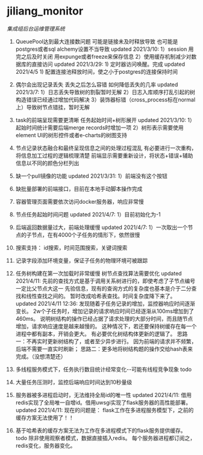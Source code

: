 # jiliang_monitor

*集成组后台运维管理系统*

1. QueuePool达到最大连接数问题
    可能是链接未及时释放导致
    也可能是postgres或者sql alchemy设置不当导致
        updated 2021/3/10:
            1）session 用完之后及时关闭 用expunge或者freeze来保存信息
            2）使用缓存机制减少对数据库的直接访问
        updated 2021/3/29:
            1) 定时器访问唤醒。完成
        updated 2021/4/5
            1) 配置连接池释放时间，使之小于postgres的连接保持时间
2. 偶尔会出现记录丢失
    丢失之后怎么容错
    如何降低丢失的几率
        updated 2021/3/7:
            1）日志丢失导致树的割裂暂时无解
            2）日志入库顺序打乱引起的树构造错误已经通过增加代码解决
            3）装饰器标错（cross_process标在normal上）导致树节点错挂，暂时无解
3. task的前端呈现需要更清晰
    任务起始时间+树形展开
        updated 2021/3/10:
            1）起始时间统计需要后端merge records时增加一项
            2）树形表示需要使用element UI的树形控件或者e-charts的树图支持
4. 节点记录状态融合和最终呈现信息之间的处理过程混乱
    有必要进行一次重构，将信息加工过程的逻辑梳理清楚
    前端显示需要重新设计，将状态+错误+辅助信息以不同的颜色分栏列出
5. 缺一个pull镜像的功能
        updated 2021/3/31:
            1）前端没有这个按钮
6. 缺批量部署的前端接口，目前在本地手动脚本操作完成
7. 容器管理页面需要依次访问docker服务器，响应非常慢
8. 节点任务起始时间问题
        updated 2021/4/7:
            1）目前初始化为-1
9. 后端返回数据量过大，前端处理缓慢
        updated 2021/4/7:
            1）一次取出一个节点的子节点，在有4000个子任务的情形下，依然很慢
10. 搜索支持： id搜索，时间范围搜索，关键词搜索
11. 记录字段添加环境变量，保证子任务的物理环境可被跟踪
12. 任务树构建在第一次加载时非常缓慢 树节点查找算法需要优化
        updated 2021/4/11:
            先前的查找方式是基于调用关系树进行的，即使考虑了子节点编号一定比父节点大这一
            先验信息，现有的查询方式的复杂度也基本是介于二分查找和线性查找之间的。
            暂时改成哈希表查找。时间复杂度降下来了。
        updated 2021/4/11 12:36:
            发现随着子任务记录的增加，监控器响应时间逐渐变长。
            2w个子任务时，增加记录的请求响应时间已经逐渐从100ms增加到了460ms。
            说明树结构的操作已经占据了请求处理的大部分时间，而且随节点增加，请求响应速度是越来越慢的。
            这种情况下，若还要保持树缓存在每一个进程中都有副本，开销会更大。
            有必要优化树结构体更新的逻辑了。
            思路一：不再实时更新树结构了，或者至少异步进行。 因为前端的请求并不频繁，后端不需要一直实时刷新；
            思路二：更多地将树结构题的操作交给hash表来完成。（没想清楚还）
                
13. 多线程服务模式下，任务执行数目统计经常变化--可能有线程竞争现象 todo
14. 大量任务压测时，监控后端响应时间达到10秒量级
15. 服务器被多进程启动时，无法维持全局id的唯一性
        updated 2021/4/11:
            借用redis实现了全局唯一自增id。借用uwsgi实现了flask服务器的高性能部署。
        updated 2021/4/11:
            现在的问题是： flask工作在多进程服务模型下，之前的缓存方案无法使用了！！
16. 基于哈希表的缓存方案无法为工作在多进程模式下的flask服务提供缓存。 todo
        除非使用观察者模式，数据直接插入redis。
        每个服务器进程都订阅之，redis变化，服务器变化。